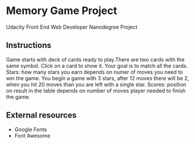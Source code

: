 # Memory Game Project

Udacity Front End Web Developer Nanodegree Project

## Instructions
Game starts with deck of cards ready to play.There are two cards with the same symbol.
Click on a card to show it.
Your goal is to match all the cards.
Stars: how many stars you earn depends on numer of moves you need to win the game. You begin a game with 3 stars, after 12 moves there will be 2, when you hit 20 moves than you are left with a single star.
Scores: position on result in the table depends on number of moves player needed to finish the game.

## External resources
* Google Fonts
* Font Awesome
